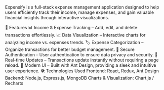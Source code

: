 Expensify is a full-stack expense management application designed to help users efficiently track their income, manage expenses, and gain valuable financial insights through interactive visualizations.

🚀 Features
📊 Income & Expense Tracking – Add, edit, and delete transactions effortlessly.
📈 Data Visualization – Interactive charts for analyzing income vs. expenses trends.
🏷️ Expense Categorization – Organize transactions for better budget management.
🔐 Secure Authentication – User authentication to ensure data privacy and security.
🔄 Real-time Updates – Transactions update instantly without requiring a page reload.
🎨 Modern UI – Built with Ant Design, providing a sleek and intuitive user experience.
🛠️ Technologies Used
Frontend: React, Redux, Ant Design
Backend: Node.js, Express.js, MongoDB
Charts & Visualization: Chart.js / Recharts
